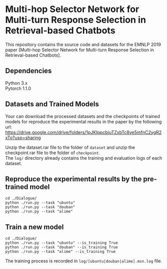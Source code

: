 # Multi-hop Selector Network for Multi-turn Response Selection in Retrieval-based Chatbots
This repository contains the source code and datasets for the EMNLP 2019 paper [Multi-hop Selector Network for Multi-turn Response Selection in Retrieval-based Chatbots]. <br>


## Dependencies
Python 3.x <br>
Pytorch 1.1.0

## Datasets and Trained Models
Your can download the processed datasets and the checkpoints of trained models for reproduce the experimental results in the paper by the following url: <br>
https://drive.google.com/drive/folders/1pJKIppcbjuTZxbTc8ye5mfnC2ygR2xTo?usp=sharing

Unzip the dataset.rar file to the folder of ```dataset``` and unzip the checkpoint.rar file to the folder of ```checkpoint```. <br>
The ```log/``` directory already contains the training and evaluation logs of each dataset.

## Reproduce the experimental results by the pre-trained model
```
cd ./Dialogue/
python ./run.py --task "ubuntu"
python ./run.py --task "douban"
python ./run.py --task "alime"
```

## Train a new model
```
cd ./Dialogue/
python ./run.py --task "ubuntu" --is_training True
python ./run.py --task "douban" --is_training True
python ./run.py --task "alime" --is_training True
```
The training process is recorded in ```log/[ubuntu|douban|alime].msn.log``` file.

